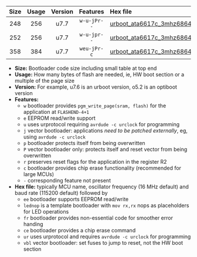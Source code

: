 |Size|Usage|Version|Features|Hex file|
|:-:|:-:|:-:|:-:|:--|
|248|256|u7.7|`w-u-jPr--`|[urboot_ata6617c_3mhz6864_460800bps_lednop_ur_vbl.hex](https://raw.githubusercontent.com/stefanrueger/urboot.hex/main/mcus/ata6617c/fcpu_3mhz6864/460800_bps/urboot_ata6617c_3mhz6864_460800bps_lednop_ur_vbl.hex)|
|252|256|u7.7|`w-u-jpr--`|[urboot_ata6617c_3mhz6864_460800bps_lednop_fr_ur_vbl.hex](https://raw.githubusercontent.com/stefanrueger/urboot.hex/main/mcus/ata6617c/fcpu_3mhz6864/460800_bps/urboot_ata6617c_3mhz6864_460800bps_lednop_fr_ur_vbl.hex)|
|358|384|u7.7|`weu-jPr-c`|[urboot_ata6617c_3mhz6864_460800bps_ee_lednop_fr_ce_ur_vbl.hex](https://raw.githubusercontent.com/stefanrueger/urboot.hex/main/mcus/ata6617c/fcpu_3mhz6864/460800_bps/urboot_ata6617c_3mhz6864_460800bps_ee_lednop_fr_ce_ur_vbl.hex)|

- **Size:** Bootloader code size including small table at top end
- **Usage:** How many bytes of flash are needed, ie, HW boot section or a multiple of the page size
- **Version:** For example, u7.6 is an urboot version, o5.2 is an optiboot version
- **Features:**
  + `w` bootloader provides `pgm_write_page(sram, flash)` for the application at `FLASHEND-4+1`
  + `e` EEPROM read/write support
  + `u` uses urprotocol requiring `avrdude -c urclock` for programming
  + `j` vector bootloader: applications *need to be patched externally*, eg, using `avrdude -c urclock`
  + `p` bootloader protects itself from being overwritten
  + `P` vector bootloader only: protects itself and reset vector from being overwritten
  + `r` preserves reset flags for the application in the register R2
  + `c` bootloader provides chip erase functionality (recommended for large MCUs)
  + `-` corresponding feature not present
- **Hex file:** typically MCU name, oscillator frequency (16 MHz default) and baud rate (115200 default) followed by
  + `ee` bootloader supports EEPROM read/write
  + `lednop` is a template bootloader with `mov rx,rx` nops as placeholders for LED operations
  + `fr` bootloader provides non-essential code for smoother error handing
  + `ce` bootloader provides a chip erase command
  + `ur` uses urprotocol and requires `avrdude -c urclock` for programming
  + `vbl` vector bootloader: set fuses to jump to reset, not the HW boot section
